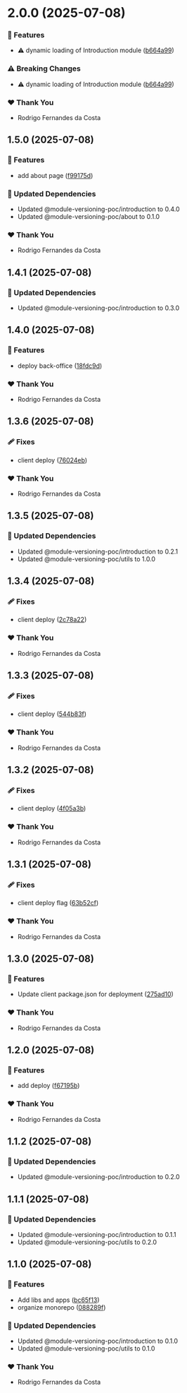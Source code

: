 # 2.0.0 (2025-07-08)

### 🚀 Features

- ⚠️  dynamic loading of Introduction module ([b664a99](https://github.com/rcosta-daon/module-versioning-poc/commit/b664a99))

### ⚠️  Breaking Changes

- ⚠️  dynamic loading of Introduction module ([b664a99](https://github.com/rcosta-daon/module-versioning-poc/commit/b664a99))

### ❤️ Thank You

- Rodrigo Fernandes da Costa

## 1.5.0 (2025-07-08)

### 🚀 Features

- add about page ([f99175d](https://github.com/rcosta-daon/module-versioning-poc/commit/f99175d))

### 🧱 Updated Dependencies

- Updated @module-versioning-poc/introduction to 0.4.0
- Updated @module-versioning-poc/about to 0.1.0

### ❤️ Thank You

- Rodrigo Fernandes da Costa

## 1.4.1 (2025-07-08)

### 🧱 Updated Dependencies

- Updated @module-versioning-poc/introduction to 0.3.0

## 1.4.0 (2025-07-08)

### 🚀 Features

- deploy back-office ([18fdc9d](https://github.com/rcosta-daon/module-versioning-poc/commit/18fdc9d))

### ❤️ Thank You

- Rodrigo Fernandes da Costa

## 1.3.6 (2025-07-08)

### 🩹 Fixes

- client deploy ([76024eb](https://github.com/rcosta-daon/module-versioning-poc/commit/76024eb))

### ❤️ Thank You

- Rodrigo Fernandes da Costa

## 1.3.5 (2025-07-08)

### 🧱 Updated Dependencies

- Updated @module-versioning-poc/introduction to 0.2.1
- Updated @module-versioning-poc/utils to 1.0.0

## 1.3.4 (2025-07-08)

### 🩹 Fixes

- client deploy ([2c78a22](https://github.com/rcosta-daon/module-versioning-poc/commit/2c78a22))

### ❤️ Thank You

- Rodrigo Fernandes da Costa

## 1.3.3 (2025-07-08)

### 🩹 Fixes

- client deploy ([544b83f](https://github.com/rcosta-daon/module-versioning-poc/commit/544b83f))

### ❤️ Thank You

- Rodrigo Fernandes da Costa

## 1.3.2 (2025-07-08)

### 🩹 Fixes

- client deploy ([4f05a3b](https://github.com/rcosta-daon/module-versioning-poc/commit/4f05a3b))

### ❤️ Thank You

- Rodrigo Fernandes da Costa

## 1.3.1 (2025-07-08)

### 🩹 Fixes

- client deploy flag ([63b52cf](https://github.com/rcosta-daon/module-versioning-poc/commit/63b52cf))

### ❤️ Thank You

- Rodrigo Fernandes da Costa

## 1.3.0 (2025-07-08)

### 🚀 Features

- Update client package.json for deployment ([275ad10](https://github.com/rcosta-daon/module-versioning-poc/commit/275ad10))

### ❤️ Thank You

- Rodrigo Fernandes da Costa

## 1.2.0 (2025-07-08)

### 🚀 Features

- add deploy ([f67195b](https://github.com/rcosta-daon/module-versioning-poc/commit/f67195b))

### ❤️ Thank You

- Rodrigo Fernandes da Costa

## 1.1.2 (2025-07-08)

### 🧱 Updated Dependencies

- Updated @module-versioning-poc/introduction to 0.2.0

## 1.1.1 (2025-07-08)

### 🧱 Updated Dependencies

- Updated @module-versioning-poc/introduction to 0.1.1
- Updated @module-versioning-poc/utils to 0.2.0

## 1.1.0 (2025-07-08)

### 🚀 Features

- Add libs and apps ([bc65f13](https://github.com/rcosta-daon/module-versioning-poc/commit/bc65f13))
- organize monorepo ([088289f](https://github.com/rcosta-daon/module-versioning-poc/commit/088289f))

### 🧱 Updated Dependencies

- Updated @module-versioning-poc/introduction to 0.1.0
- Updated @module-versioning-poc/utils to 0.1.0

### ❤️ Thank You

- Rodrigo Fernandes da Costa